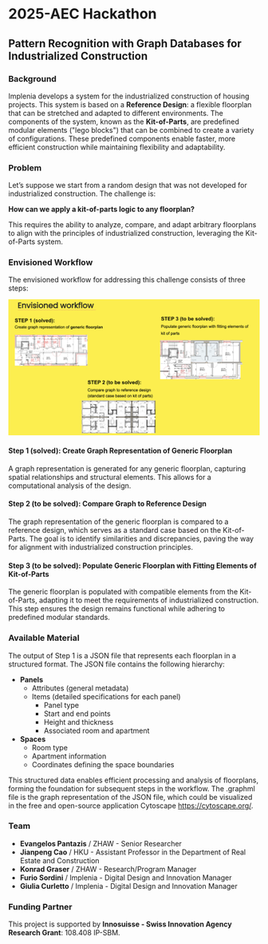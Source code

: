 # 2025-AEC Hackathon

## Pattern Recognition with Graph Databases for Industrialized Construction

### Background
Implenia develops a system for the industrialized construction of housing projects. This system is based on a **Reference Design**: a flexible floorplan that can be stretched and adapted to different environments. The components of the system, known as the **Kit-of-Parts**, are predefined modular elements ("lego blocks") that can be combined to create a variety of configurations. These predefined components enable faster, more efficient construction while maintaining flexibility and adaptability.

### Problem
Let’s suppose we start from a random design that was not developed for industrialized construction. The challenge is: 

**How can we apply a kit-of-parts logic to any floorplan?**

This requires the ability to analyze, compare, and adapt arbitrary floorplans to align with the principles of industrialized construction, leveraging the Kit-of-Parts system.

### Envisioned Workflow
The envisioned workflow for addressing this challenge consists of three steps:

![Envisioned Workflow](images/workflow.png)

#### Step 1 (solved): Create Graph Representation of Generic Floorplan
A graph representation is generated for any generic floorplan, capturing spatial relationships and structural elements. This allows for a computational analysis of the design.

#### Step 2 (to be solved): Compare Graph to Reference Design
The graph representation of the generic floorplan is compared to a reference design, which serves as a standard case based on the Kit-of-Parts. The goal is to identify similarities and discrepancies, paving the way for alignment with industrialized construction principles.

#### Step 3 (to be solved): Populate Generic Floorplan with Fitting Elements of Kit-of-Parts
The generic floorplan is populated with compatible elements from the Kit-of-Parts, adapting it to meet the requirements of industrialized construction. This step ensures the design remains functional while adhering to predefined modular standards.

### Available Material
The output of Step 1 is a JSON file that represents each floorplan in a structured format. The JSON file contains the following hierarchy:

- **Panels**
  - Attributes (general metadata)
  - Items (detailed specifications for each panel)
    - Panel type
    - Start and end points
    - Height and thickness
    - Associated room and apartment
- **Spaces**
  - Room type
  - Apartment information
  - Coordinates defining the space boundaries

This structured data enables efficient processing and analysis of floorplans, forming the foundation for subsequent steps in the workflow.
The .graphml file is the graph representation of the JSON file, which could be visualized in the free and open-source application Cytoscape https://cytoscape.org/.

### Team
- **Evangelos Pantazis** / ZHAW - Senior Researcher  
- **Jianpeng Cao** / HKU - Assistant Professor in the Department of Real Estate and Construction  
- **Konrad Graser** / ZHAW - Research/Program Manager  
- **Furio Sordini** / Implenia - Digital Design and Innovation Manager  
- **Giulia Curletto** / Implenia - Digital Design and Innovation Manager

### Funding Partner
This project is supported by **Innosuisse - Swiss Innovation Agency Research Grant**: 108.408 IP-SBM.
